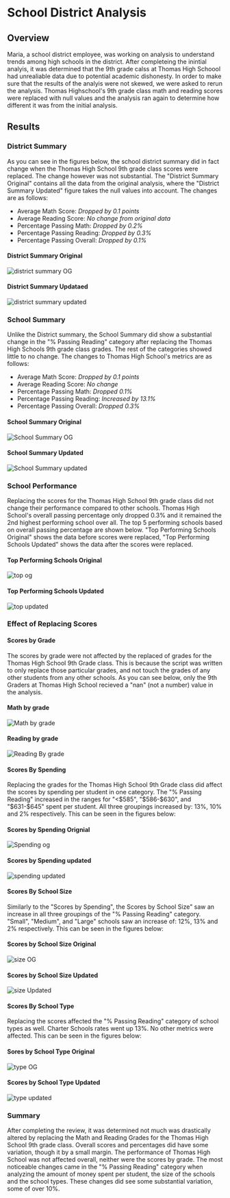 # School District Analysis

## Overview
Maria, a school district employee, was working on analysis to understand trends among high schools in the district. After completeing the inintial analyis, it was determined that the 9th grade calss at Thomas High Schoool had unrealiable data due to potential academic dishonesty. In order to make sure that the results of the analyis were not skewed, we were asked to rerun the analysis. Thomas Highschool's 9th grade class math and reading scores were replaced with null values and the analysis ran again to determine how different it was from the initial analysis.


## Results
### District Summary
As you can see in the figures below, the school district summary did in fact change when  the Thomas High School 9th grade class scores were replaced. The change however was not substantial. The "District Summary Original" contains all the data from the original analysis, where the "District Summary Updated" figure takes the null values into account. The changes are as follows:
- Average Math Score: *Dropped by 0.1 points*
- Average Reading Score: *No change from original data*
- Percentage Passing Math: *Dropped by 0.2%*
- Percentage Passing Reading: *Dropped by 0.3%*
- Percentage Passing Overall: *Dropped by 0.1%*

#### District Summary Original
![district summary OG](https://user-images.githubusercontent.com/102814578/168504458-612f780d-4933-4fc6-b6ba-f9a8256a5651.png)
#### District Summary Updataed
![district summary updated](https://user-images.githubusercontent.com/102814578/168504321-3d9a0358-abd7-4998-9055-2eac11a331dd.png)

### School Summary
Unlike the District summary, the School Summary did show a substantial change in the "% Passing Reading" category after replacing the Thomas High Schools 9th grade class grades. The rest of the categories showed little to no change. The changes to Thomas High School's metrics are as follows:
- Average Math Score: *Dropped by 0.1 points*
- Average Reading Score: *No change*
- Percentage Passing Math: *Dropped 0.1%*
- Percentage Passing Reading: *Increased by 13.1%*
- Percentage Passing Overall: *Dropped 0.3%*

#### School Summary Original
![School Summary OG](https://user-images.githubusercontent.com/102814578/168927963-8cccf86e-188c-4526-a06b-9af37e9bfc60.png)
#### School Summary Updated
![School Summary updated](https://user-images.githubusercontent.com/102814578/168927972-3ea09331-9db6-40db-9498-0a9dc94a3532.png)

### School Performance
Replacing the scores for the Thomas High School 9th grade class did not change their performance compared to other schools. Thomas High School's overall passing percentage only dropped 0.3% and it remained the 2nd highest performing school over all. The top 5 performing schools based on overall passing percentage are shown below. "Top Performing Schools Original" shows the data before scores were replaced, "Top Performing Schools Updated" shows the data after the scores were replaced.
#### Top Performing Schools Original
![top og](https://user-images.githubusercontent.com/102814578/168945680-22ae6b61-691c-4b4e-8b3d-729747e726b7.png)
#### Top Performing Schools Updated
![top updated](https://user-images.githubusercontent.com/102814578/168945691-aef962a4-6e8e-424f-b1f0-dab7d73defb2.png)


### Effect of Replacing Scores
#### Scores by Grade
The scores by grade were not affected by the replaced of grades for the Thomas High School 9th Grade class. This is because the script was written to only replace those particular grades, and not touch the grades of any other students from any other schools. As you can see below, only the 9th Graders at Thomas High School recieved a "nan" (not a number) value in the analysis.
#### Math by grade
![Math by grade](https://user-images.githubusercontent.com/102814578/168506059-58ca9985-3bac-4dc5-a55c-62f11ffdc16b.png)
#### Reading by grade
![Reading By grade](https://user-images.githubusercontent.com/102814578/168506065-2627e700-4a01-4cc9-9089-b3056f0fa947.png)

#### Scores By Spending
Replacing the grades for the Thomas High School 9th Grade class did affect the scores by spending per student in one category. The "% Passing Reading" increased in the ranges for "<$585", "$586-$630", and "$631-$645" spent per student. All three groupings increased by: 13%, 10% and 2% respectively. This can be seen in the figures below:  
#### Scores by Spending Orignial
![Spending og](https://user-images.githubusercontent.com/102814578/168506223-ba81eb46-35bd-4a76-b85a-423f921874b6.png)
#### Scores by Spending updated
![spending updated](https://user-images.githubusercontent.com/102814578/168506232-061f367b-4897-4495-9e44-8a7dfd92daa4.png)

#### Scores By School Size
Similarly to the "Scores by Spending", the Scores by School Size" saw an increase in all three groupings of the "% Passing Reading" category. "Small", "Medium", and "Large" schools saw an increase of: 12%, 13% and 2% respectively. This can be seen in the figures below: 
#### Scores by School Size Original
![size OG](https://user-images.githubusercontent.com/102814578/168506532-42048ee5-aabd-4620-b679-ab355c7e5834.png)
#### Scores by School Size Updated
![size Updated](https://user-images.githubusercontent.com/102814578/168506540-d7de5457-a30c-46cc-8b8a-3b3c44c6313f.png)

#### Scores By School Type
Replacing the scores affected the "% Passing Reading" category of school types as well. Charter Schools rates went up 13%. No other metrics were affected. This can be seen in the figures below: 
#### Sores by School Type Original
![type OG](https://user-images.githubusercontent.com/102814578/168506697-31e7492f-6e9f-445e-a5a6-f6e0258b593f.png)
#### Scores by School Type Updated
![type updated](https://user-images.githubusercontent.com/102814578/168506702-a2564543-e7c4-4d5a-8252-fdd34031ca14.png)

### Summary
After completing the review, it was determined not much was drastically altered by replacing the Math and Reading Grades for the Thomas High School 9th grade class. Overall scores and percentages did have some variation, though it by a small margin. The performance of Thomas High School was not affected overall, neither were the scores by grade. The most noticeable changes came in the "% Passing Reading" category when analyzing the amount of money spent per student, the size of the schools and the school types. These changes did see some substantial variation, some of over 10%.
